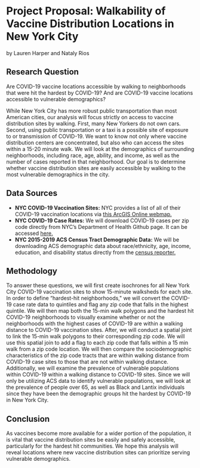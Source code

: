 # Project Proposal: Walkability of Vaccine Distribution Locations in New York City
by Lauren Harper and Nataly Rios

## Research Question
<p> Are COVID-19 vaccine locations accessible by walking to neighborhoods that were hit the hardest by COVID-19? And are COVID-19 vaccine locations accessible to vulnerable demographics? </p >

<p> While New York City has more robust public transportation than most American cities, our analysis will focus strictly on access to vaccine distribution sites by walking. First, many New Yorkers do not own cars. Second, using public transportation or a taxi is a possible site of exposure to or transmission of COVID-19. We want to know not only where vaccine distribution centers are concentrated, but also who can access the sites within a 15-20 minute walk. We will look at the demographics of surrounding neighborhoods, including race, age, ability, and income, as well as the number of cases reported in that neighborhood. Our goal is to determine whether vaccine distribution sites are easily accessible by walking to the most vulnerable demographics in the city. </p>

## Data Sources
* <b>NYC COVID-19 Vaccination Sites:</b> NYC provides a list of all of their COVID-19 vaccination locations via [this ArcGIS Online webmap.](https://vaccinefinder.nyc.gov/locations)
* <b>NYC COVID-19 Case Rates:</b> We will download COVID-19 cases per zip code  directly from NYC’s Department of Health Github page. It can be accessed [here.](https://github.com/nychealth/coronavirus-data/blob/master/totals/data-by-modzcta.csv)
* <b> NYC 2015-2019 ACS Census Tract Demographic Data:</b> We will be downloading ACS demographic data about race/ethnicity, age, income, education, and disability status directly from the [census reporter.](https://censusreporter.org/)

## Methodology
To answer these questions, we will first create isochrones for all New York City COVID-19 vaccination sites to show 15-minute walksheds for each site. In order to define “hardest-hit neighborhoods," we will convert the COVID-19 case rate data to quintiles and flag any zip code that falls in the highest quintile. We will then map both the 15-min walk polygons and the hardest hit COVID-19 neighborhoods to visually examine whether or not the neighborhoods with the highest cases of COVID-19 are within a walking distance to COVID-19 vaccination sites. After, we will conduct a spatial joint to link the 15-min walk polygons to their corresponding zip code. We will use this spatial join to add a flag to each zip code that falls within a 15 min walk from a zip code location. We will then compare the sociodemographic characteristics of the zip code tracts that are within walking distance from COVID-19 case sites to those that are not within walking distance. Additionally, we will examine the prevalence of vulnerable populations within COVID-19 within a walking distance to COVID-19 sites. Since we will only be utilizing ACS data to identify vulnerable populations, we will look at the prevalence of people over 65, as well as Black and Lantix individuals since they have been the demographic groups hit the hardest by COVID-19 in New York City.

## Conclusion
As vaccines become more available for a wider portion of the population, it is vital that vaccine distribution sites be easily and safely accessible, particularly for the hardest hit communities. We hope this analysis will reveal locations where new vaccine distribution sites can prioritize serving vulnerable demographics. 
